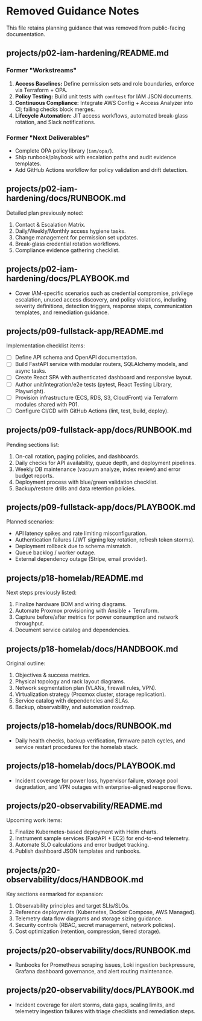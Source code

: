 # Removed Guidance Notes

This file retains planning guidance that was removed from public-facing documentation.

## projects/p02-iam-hardening/README.md
### Former "Workstreams"
1. **Access Baselines:** Define permission sets and role boundaries, enforce via Terraform + OPA.
2. **Policy Testing:** Build unit tests with `conftest` for IAM JSON documents.
3. **Continuous Compliance:** Integrate AWS Config + Access Analyzer into CI; failing checks block merges.
4. **Lifecycle Automation:** JIT access workflows, automated break-glass rotation, and Slack notifications.

### Former "Next Deliverables"
- Complete OPA policy library (`iam/opa/`).
- Ship runbook/playbook with escalation paths and audit evidence templates.
- Add GitHub Actions workflow for policy validation and drift detection.

## projects/p02-iam-hardening/docs/RUNBOOK.md
Detailed plan previously noted:
1. Contact & Escalation Matrix.
2. Daily/Weekly/Monthly access hygiene tasks.
3. Change management for permission set updates.
4. Break-glass credential rotation workflows.
5. Compliance evidence gathering checklist.

## projects/p02-iam-hardening/docs/PLAYBOOK.md
- Cover IAM-specific scenarios such as credential compromise, privilege escalation, unused access discovery, and policy violations, including severity definitions, detection triggers, response steps, communication templates, and remediation guidance.

## projects/p09-fullstack-app/README.md
Implementation checklist items:
- [ ] Define API schema and OpenAPI documentation.
- [ ] Build FastAPI service with modular routers, SQLAlchemy models, and async tasks.
- [ ] Create React SPA with authenticated dashboard and responsive layout.
- [ ] Author unit/integration/e2e tests (pytest, React Testing Library, Playwright).
- [ ] Provision infrastructure (ECS, RDS, S3, CloudFront) via Terraform modules shared with P01.
- [ ] Configure CI/CD with GitHub Actions (lint, test, build, deploy).

## projects/p09-fullstack-app/docs/RUNBOOK.md
Pending sections list:
1. On-call rotation, paging policies, and dashboards.
2. Daily checks for API availability, queue depth, and deployment pipelines.
3. Weekly DB maintenance (vacuum analyze, index review) and error budget reports.
4. Deployment process with blue/green validation checklist.
5. Backup/restore drills and data retention policies.

## projects/p09-fullstack-app/docs/PLAYBOOK.md
Planned scenarios:
- API latency spikes and rate limiting misconfiguration.
- Authentication failures (JWT signing key rotation, refresh token storms).
- Deployment rollback due to schema mismatch.
- Queue backlog / worker outage.
- External dependency outage (Stripe, email provider).

## projects/p18-homelab/README.md
Next steps previously listed:
1. Finalize hardware BOM and wiring diagrams.
2. Automate Proxmox provisioning with Ansible + Terraform.
3. Capture before/after metrics for power consumption and network throughput.
4. Document service catalog and dependencies.

## projects/p18-homelab/docs/HANDBOOK.md
Original outline:
1. Objectives & success metrics.
2. Physical topology and rack layout diagrams.
3. Network segmentation plan (VLANs, firewall rules, VPN).
4. Virtualization strategy (Proxmox cluster, storage replication).
5. Service catalog with dependencies and SLAs.
6. Backup, observability, and automation roadmap.

## projects/p18-homelab/docs/RUNBOOK.md
- Daily health checks, backup verification, firmware patch cycles, and service restart procedures for the homelab stack.

## projects/p18-homelab/docs/PLAYBOOK.md
- Incident coverage for power loss, hypervisor failure, storage pool degradation, and VPN outages with enterprise-aligned response flows.

## projects/p20-observability/README.md
Upcoming work items:
1. Finalize Kubernetes-based deployment with Helm charts.
2. Instrument sample services (FastAPI + EC2) for end-to-end telemetry.
3. Automate SLO calculations and error budget tracking.
4. Publish dashboard JSON templates and runbooks.

## projects/p20-observability/docs/HANDBOOK.md
Key sections earmarked for expansion:
1. Observability principles and target SLIs/SLOs.
2. Reference deployments (Kubernetes, Docker Compose, AWS Managed).
3. Telemetry data flow diagrams and storage sizing guidance.
4. Security controls (RBAC, secret management, network policies).
5. Cost optimization (retention, compression, tiered storage).

## projects/p20-observability/docs/RUNBOOK.md
- Runbooks for Prometheus scraping issues, Loki ingestion backpressure, Grafana dashboard governance, and alert routing maintenance.

## projects/p20-observability/docs/PLAYBOOK.md
- Incident coverage for alert storms, data gaps, scaling limits, and telemetry ingestion failures with triage checklists and remediation steps.
